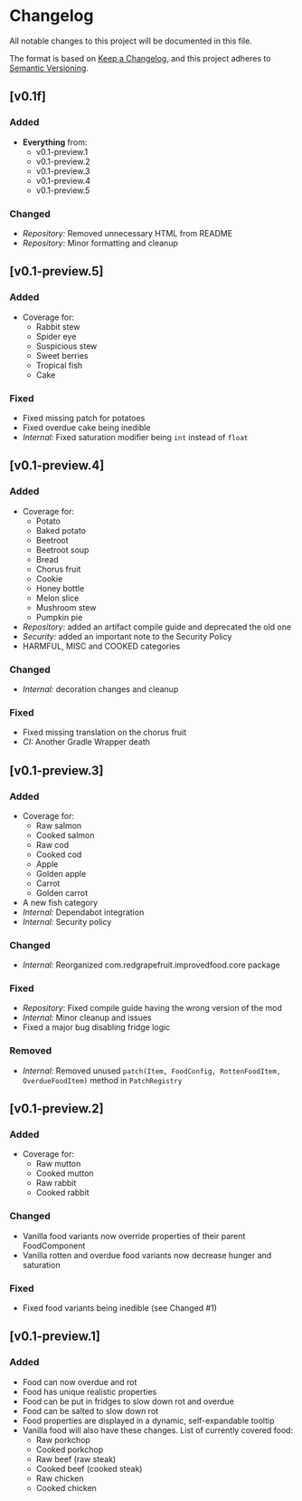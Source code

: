 # Changelog

All notable changes to this project will be documented in this file.

The format is based on [Keep a Changelog](https://keepachangelog.com/en/1.0.0/), and this project adheres
to [Semantic Versioning](https://semver.org/spec/v2.0.0.html).

## [v0.1f]

### Added

- **Everything** from:
  - v0.1-preview.1
  - v0.1-preview.2
  - v0.1-preview.3
  - v0.1-preview.4
  - v0.1-preview.5

### Changed

- _Repository:_ Removed unnecessary HTML from README
- _Repository:_ Minor formatting and cleanup

## [v0.1-preview.5]

### Added

- Coverage for:
  - Rabbit stew
  - Spider eye
  - Suspicious stew
  - Sweet berries
  - Tropical fish
  - Cake

### Fixed

- Fixed missing patch for potatoes
- Fixed overdue cake being inedible
- _Internal:_ Fixed saturation modifier being ```int``` instead of ```float```

## [v0.1-preview.4]

### Added

- Coverage for:
  - Potato
  - Baked potato
  - Beetroot
  - Beetroot soup
  - Bread
  - Chorus fruit
  - Cookie
  - Honey bottle
  - Melon slice
  - Mushroom stew
  - Pumpkin pie
- _Repository:_ added an artifact compile guide and deprecated the old one
- _Security:_ added an important note to the Security Policy
- HARMFUL, MISC and COOKED categories

### Changed

- _Internal:_ decoration changes and cleanup

### Fixed

- Fixed missing translation on the chorus fruit
- _CI:_ Another Gradle Wrapper death

## [v0.1-preview.3]

### Added

- Coverage for:
  - Raw salmon
  - Cooked salmon
  - Raw cod
  - Cooked cod
  - Apple
  - Golden apple
  - Carrot
  - Golden carrot
- A new fish category
- _Internal:_ Dependabot integration
- _Internal:_ Security policy

### Changed

- _Internal:_ Reorganized com.redgrapefruit.improvedfood.core package

### Fixed

- _Repository_: Fixed compile guide having the wrong version of the mod
- _Internal_: Minor cleanup and issues
- Fixed a major bug disabling fridge logic

### Removed

- _Internal:_ Removed unused ```patch(Item, FoodConfig, RottenFoodItem, OverdueFoodItem)``` method
  in ```PatchRegistry```

## [v0.1-preview.2]

### Added

- Coverage for:
  - Raw mutton
  - Cooked mutton
  - Raw rabbit
  - Cooked rabbit

### Changed

- Vanilla food variants now override properties of their parent FoodComponent
- Vanilla rotten and overdue food variants now decrease hunger and saturation

### Fixed

- Fixed food variants being inedible (see Changed #1)

## [v0.1-preview.1]

### Added

- Food can now overdue and rot
- Food has unique realistic properties
- Food can be put in fridges to slow down rot and overdue
- Food can be salted to slow down rot
- Food properties are displayed in a dynamic, self-expandable tooltip
- Vanilla food will also have these changes. List of currently covered food:
  - Raw porkchop
  - Cooked porkchop
  - Raw beef (raw steak)
  - Cooked beef (cooked steak)
  - Raw chicken
  - Cooked chicken
